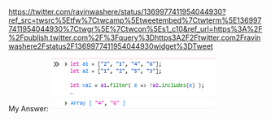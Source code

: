 https://twitter.com/ravinwashere/status/1369977411954044930?ref_src=twsrc%5Etfw%7Ctwcamp%5Etweetembed%7Ctwterm%5E1369977411954044930%7Ctwgr%5E%7Ctwcon%5Es1_c10&ref_url=https%3A%2F%2Fpublish.twitter.com%2F%3Fquery%3Dhttps3A2F2Ftwitter.com2Fravinwashere2Fstatus2F1369977411954044930widget%3DTweet

My Answer: 
![Answer](https://github.com/EO4wellness/T-I-L/blob/main/JavaScript/Quiz/2021-03-11-JS-quiz.png)
